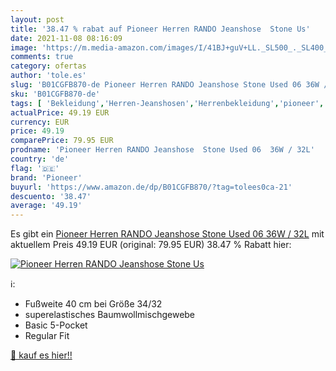 ```yaml
---
layout: post
title: '38.47 % rabat auf Pioneer Herren RANDO Jeanshose  Stone Us'
date: 2021-11-08 08:16:09
image: 'https://m.media-amazon.com/images/I/41BJ+guV+LL._SL500_._SL400_.jpg'
comments: true
category: ofertas
author: 'tole.es'
slug: 'B01CGFB870-de Pioneer Herren RANDO Jeanshose Stone Used 06 36W / 32L'
sku: 'B01CGFB870-de'
tags: [ 'Bekleidung','Herren-Jeanshosen','Herrenbekleidung','pioneer', ]
actualPrice: 49.19 EUR
currency: EUR
price: 49.19
comparePrice: 79.95 EUR
prodname: 'Pioneer Herren RANDO Jeanshose  Stone Used 06  36W / 32L'
country: 'de'
flag: '🇩🇪'
brand: 'Pioneer'
buyurl: 'https://www.amazon.de/dp/B01CGFB870/?tag=tolees0ca-21'
descuento: '38.47'
average: '49.19'
---
```


Es gibt ein [Pioneer Herren RANDO Jeanshose  Stone Used 06  36W / 32L](https://www.amazon.de/dp/B01CGFB870/?tag=tolees0ca-21) mit aktuellem Preis 49.19 EUR (original: 79.95 EUR) 38.47 % Rabatt hier:

[![Pioneer Herren RANDO Jeanshose  Stone Us](https://m.media-amazon.com/images/I/41BJ+guV+LL._SL500_._SL400_.jpg)](https://www.amazon.de/dp/B01CGFB870/?tag=tolees0ca-21)

ℹ️:

- Fußweite 40 cm bei Größe 34/32
- superelastisches Baumwollmischgewebe
- Basic 5-Pocket
- Regular Fit

[🛒 kauf es hier!!](https://www.amazon.de/dp/B01CGFB870/?tag=tolees0ca-21)
